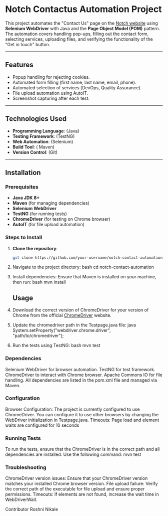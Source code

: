 # Notch Contactus Automation Project

This project automates the "Contact Us" page on the [Notch website](https://wearenotch.com/contact/) using **Selenium WebDriver** with Java and the **Page Object Model (POM)** pattern. The automation covers handling pop-ups, filling out the contact form, selecting services, uploading files, and verifying the functionality of the "Get in touch" button.

---

## Features

- Popup handling for rejecting cookies.
- Automated form filling (first name, last name, email, phone).
- Automated selection of services (DevOps, Quality Assurance).
- File upload automation using AutoIT.
- Screenshot capturing after each test.

---
## Technologies Used

- **Programming Language**: (Java)
- **Testing Framework**: (TestNG)
- **Web Automation**: (Selenium)
- **Build Tool**: ( Maven)
- **Version Control**: (Git)

---

## Installation

### Prerequisites

- **Java JDK 8+**
- **Maven** (for managing dependencies)
- **Selenium WebDriver**
- **TestNG** (for running tests)
- **ChromeDriver** (for testing on Chrome browser)
- **AutoIT** (for file upload automation)

### Steps to Install

1. **Clone the repository**:
   ```bash
   git clone https://github.com/your-username/notch-contact-automation.git

2. Navigate to the project directory:
    bash
    cd notch-contact-automation
    
3. Install dependencies:
    Ensure that Maven is installed on your machine, then run:
    bash
    mvn install

   ## Usage

1. Download the correct version of ChromeDriver for your version of Chrome from the official [ChromeDriver](https://sites.google.com/chromium.org/driver/) website.
   
2. Update the chromedriver path in the Testpage.java file:
    java
    System.setProperty("webdriver.chrome.driver", "path/to/chromedriver");
    
3. Run the tests using TestNG:
    bash
    mvn test

### Dependencies
Selenium WebDriver for browser automation.
TestNG for test framework.
ChromeDriver to interact with Chrome browser.
Apache Commons IO for file handling.
All dependencies are listed in the pom.xml file and managed via Maven.

### Configuration
Browser Configuration: The project is currently configured to use ChromeDriver. You can configure it to use other browsers by changing the WebDriver initialization in Testpage.java.
Timeouts: Page load and element waits are configured for 10 seconds

### Running Tests
To run the tests, ensure that the ChromeDriver is in the correct path and all dependencies are installed. Use the following command:
mvn test

### Troubleshooting
ChromeDriver version issues: Ensure that your ChromeDriver version matches your installed Chrome browser version.
File upload failure: Verify the correct path of the executable for file upload and ensure proper permissions.
Timeouts: If elements are not found, increase the wait time in WebDriverWait.

Contributor
Roshni Nikale 









